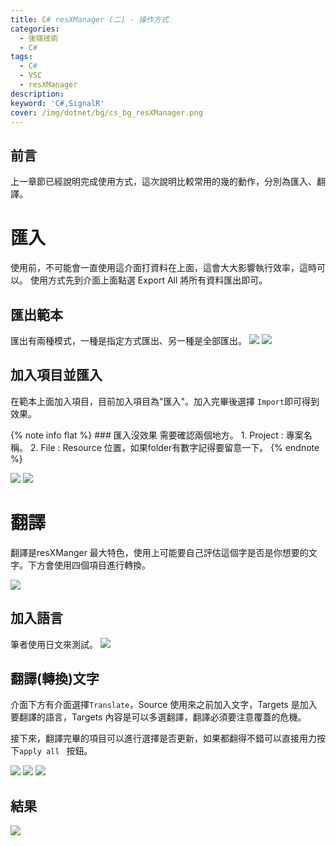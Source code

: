 ```yaml
---
title: C# resXManager (二) - 操作方式
categories: 
  - 後端技術
  - C#
tags: 
  - C#
  - VSC
  - resXManager
description:
keyword: 'C#,SignalR'
cover: /img/dotnet/bg/cs_bg_resXManager.png
---
```


## 前言 
上一章節已經說明完成使用方式，這次說明比較常用的幾的動作，分別為匯入、翻譯。


# 匯入
使用前，不可能會一直使用這介面打資料在上面，這會大大影響執行效率，這時可以。
使用方式先到介面上面點選 Export All 將所有資料匯出即可。

## 匯出範本
匯出有兩種模式，一種是指定方式匯出、另一種是全部匯出。
![](/img/dotnet/cs/resXManager/Snipaste_2022-07-24_19-48-25.png)
![](/img/dotnet/cs/resXManager/Snipaste_2022-07-24_10-35-50.png)

## 加入項目並匯入
在範本上面加入項目，目前加入項目為"匯入"。加入完畢後選擇 ```Import```即可得到效果。

{% note info flat %}
    ### 匯入沒效果
    需要確認兩個地方。
    1. Project : 專案名稱。
    2. File : Resource 位置，如果folder有數字記得要留意一下。
{% endnote %}

![](/img/dotnet/cs/resXManager/Snipaste_2022-07-24_10-37-21.png)
![](/img/dotnet/cs/resXManager/Snipaste_2022-07-24_10-42-09.png)



# 翻譯
翻譯是resXManger 最大特色，使用上可能要自己評估這個字是否是你想要的文字。下方會使用四個項目進行轉換。

![](/img/dotnet/cs/resXManager/Snipaste_2022-07-24_10-42-09.png)

## 加入語言
筆者使用日文來測試。
![](/img/dotnet/cs/resXManager/Snipaste_2022-07-24_10-43-40.png)

## 翻譯(轉換)文字
介面下方有介面選擇```Translate```，Source 使用來之前加入文字，Targets 是加入要翻譯的語言，Targets 內容是可以多選翻譯，翻譯必須要注意覆蓋的危機。

接下來，翻譯完畢的項目可以進行選擇是否更新，如果都翻得不錯可以直接用力按下```apply all ``` 按鈕。

![](/img/dotnet/cs/resXManager/Snipaste_2022-07-24_10-44-02.png)
![](/img/dotnet/cs/resXManager/Snipaste_2022-07-24_10-46-33.png)
![](/img/dotnet/cs/resXManager/Snipaste_2022-07-24_10-47-16.png)

## 結果
![](/img/dotnet/cs/resXManager/Snipaste_2022-07-24_10-49-07.png)

